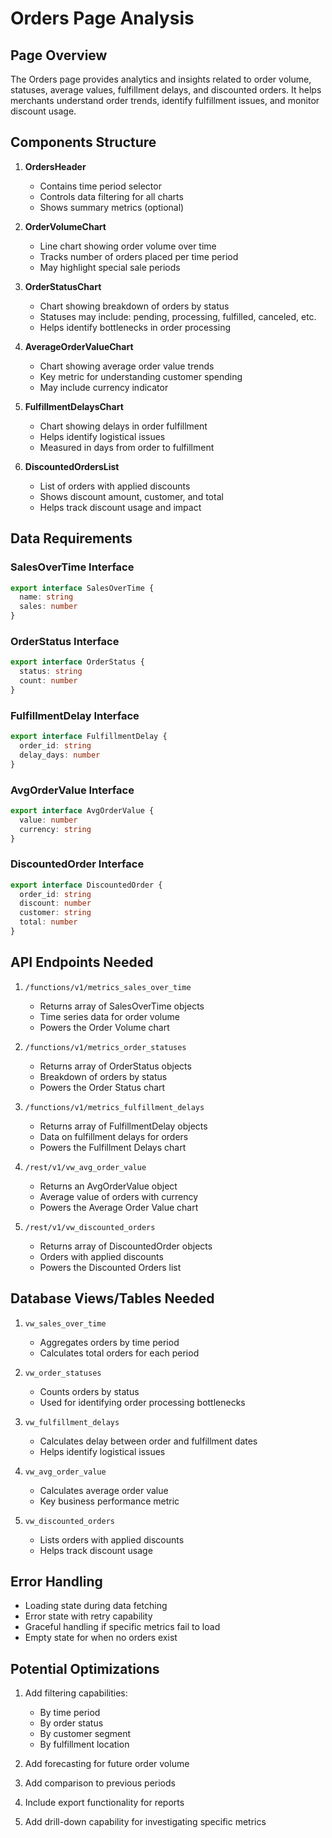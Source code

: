 # Orders Page Analysis

## Page Overview

The Orders page provides analytics and insights related to order volume, statuses, average values, fulfillment delays, and discounted orders. It helps merchants understand order trends, identify fulfillment issues, and monitor discount usage.

## Components Structure

1. **OrdersHeader**
   - Contains time period selector
   - Controls data filtering for all charts
   - Shows summary metrics (optional)

2. **OrderVolumeChart**
   - Line chart showing order volume over time
   - Tracks number of orders placed per time period
   - May highlight special sale periods

3. **OrderStatusChart**
   - Chart showing breakdown of orders by status
   - Statuses may include: pending, processing, fulfilled, canceled, etc.
   - Helps identify bottlenecks in order processing

4. **AverageOrderValueChart**
   - Chart showing average order value trends
   - Key metric for understanding customer spending
   - May include currency indicator

5. **FulfillmentDelaysChart**
   - Chart showing delays in order fulfillment
   - Helps identify logistical issues
   - Measured in days from order to fulfillment

6. **DiscountedOrdersList**
   - List of orders with applied discounts
   - Shows discount amount, customer, and total
   - Helps track discount usage and impact

## Data Requirements

### SalesOverTime Interface
```typescript
export interface SalesOverTime {
  name: string
  sales: number
}
```

### OrderStatus Interface
```typescript
export interface OrderStatus {
  status: string
  count: number
}
```

### FulfillmentDelay Interface
```typescript
export interface FulfillmentDelay {
  order_id: string
  delay_days: number
}
```

### AvgOrderValue Interface
```typescript
export interface AvgOrderValue {
  value: number
  currency: string
}
```

### DiscountedOrder Interface
```typescript
export interface DiscountedOrder {
  order_id: string
  discount: number
  customer: string
  total: number
}
```

## API Endpoints Needed

1. `/functions/v1/metrics_sales_over_time`
   - Returns array of SalesOverTime objects
   - Time series data for order volume
   - Powers the Order Volume chart

2. `/functions/v1/metrics_order_statuses`
   - Returns array of OrderStatus objects
   - Breakdown of orders by status
   - Powers the Order Status chart

3. `/functions/v1/metrics_fulfillment_delays`
   - Returns array of FulfillmentDelay objects
   - Data on fulfillment delays for orders
   - Powers the Fulfillment Delays chart

4. `/rest/v1/vw_avg_order_value`
   - Returns an AvgOrderValue object
   - Average value of orders with currency
   - Powers the Average Order Value chart

5. `/rest/v1/vw_discounted_orders`
   - Returns array of DiscountedOrder objects
   - Orders with applied discounts
   - Powers the Discounted Orders list

## Database Views/Tables Needed

1. `vw_sales_over_time`
   - Aggregates orders by time period
   - Calculates total orders for each period

2. `vw_order_statuses`
   - Counts orders by status
   - Used for identifying order processing bottlenecks

3. `vw_fulfillment_delays`
   - Calculates delay between order and fulfillment dates
   - Helps identify logistical issues

4. `vw_avg_order_value`
   - Calculates average order value
   - Key business performance metric

5. `vw_discounted_orders`
   - Lists orders with applied discounts
   - Helps track discount usage

## Error Handling

- Loading state during data fetching
- Error state with retry capability
- Graceful handling if specific metrics fail to load
- Empty state for when no orders exist

## Potential Optimizations

1. Add filtering capabilities:
   - By time period
   - By order status
   - By customer segment
   - By fulfillment location

2. Add forecasting for future order volume
3. Add comparison to previous periods
4. Include export functionality for reports
5. Add drill-down capability for investigating specific metrics 